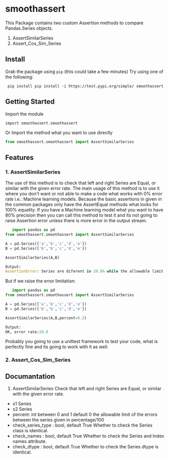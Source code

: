 # smoothassert

This Package contains two custom Assertion methods to compare Pandas.Series objects.
1. AssertSimilarSeries
2. Assert_Cos_Sim_Series


## Install

Grab the package using `pip` (this could take a few minutes)
Try using one of the following:

     pip install pip install -i https://test.pypi.org/simple/ smoothassert

## Getting Started

Import the module

    import smoothassert.smoothassert

Or
Import the method what you want to use directly
```python
from smoothassert.smoothassert import AssertSimilarSeries
```

## Features

### 1. AssertSimilarSeries
The use of this method is to check that left and right Series are Equal, or similar with the given error rate.
The main usage of this method is to use it where you don't want or not able to make a code what works with 0% error rate i.e.: Machine learning models. Because the basic assertions in given in the common packages only have the AssertEqual methods what looks for 100% equality. If you have a Machine learning model what you want to have 80% precision then you can call this method to test it and its not going to raise Assertion error unless there is more error in the output stream.

```python
   import pandas as pd
from smoothassert.smoothassert import AssertSimilarSeries

A = pd.Series(['a','b','c','d','e'])
B = pd.Series(['b','b','c','d','e'])

AssertSimilarSeries(A,B)

Output:
AssertionError: Series are diferent in 20.0% while the allowable limit is 0%
```
But if we raise the error limitation:
```python
   import pandas as pd
from smoothassert.smoothassert import AssertSimilarSeries

A = pd.Series(['a','b','c','d','e'])
B = pd.Series(['b','b','c','d','e'])

AssertSimilarSeries(A,B,percent=0.2)

Output:
OK, error rate:20.0
```
Probably you going to use a unittest framework to test your code, what is perfectly fine and its going to work with it as well.
### 2. Assert_Cos_Sim_Series
## Documantation
1. AssertSimilarSeries
Check that left and right Series are Equal, or similar with the given error rate. 
+ s1 Series
+ s2 Series
+ percent: int between 0 and 1 default 0
the allowable limit of the errors between the series given in percentage/100
+ check_series_type : bool, default True
Whether to check the Series class is identical.
+ check_names : bool, default True
Whether to check the Series and Index names attribute.
+ check_dtype : bool, default True
        Whether to check the Series dtype is identical.

